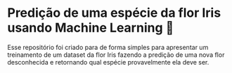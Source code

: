 # Predição de uma espécie da flor Iris usando Machine Learning :page_facing_up:

Esse repositório foi criado para de forma simples para apresentar um treinamento de um dataset da flor Iris fazendo a predição de uma nova flor desconhecida e retornando qual espécie provavelmente ela deve ser.
